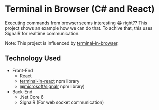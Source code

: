 # Terminal in Browser (C# and React)
Executing commands from browser seems interesting :joy: right?? This project shows an example how we can do that. To achive that, this uses SignalR for realtime communication.

Note: This project is influenced by [terminal-in-browser](https://github.com/foyzulkarim/terminal-in-browser).


## Technology Used
* Front-End
  * React
  * [terminal-in-react](https://www.npmjs.com/package/terminal-in-react) npm library
  * [@microsoft/signalr](https://www.npmjs.com/package/@microsoft/signalr) npm library)
* Back-End
  * .Net Core 6
  * SignalR (For web socket communication)